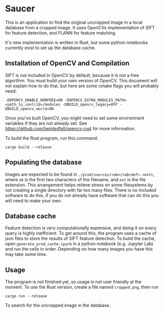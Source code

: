 # Saucer
This is an application to find the original uncropped image in a local database from a cropped image.
It uses OpenCVs implementation of SIFT for feature detection, and FLANN for feature matching.

It's new implementation is written in Rust, but some python notebooks currently exist to set up the database cache.

## Installation of OpenCV and Compilation
SIFT is not included in OpenCV by default, because it is not a free algorithm. You must build your own version of OpenCV.
This document will not explain how to do that, but here are some cmake flags you will probably need:
```
-DOPENCV_ENABLE_NONFREE=ON -DOPENCV_EXTRA_MODULES_PATH=<path_to_contrib>/modules -DBUILD_opencv_legacy=OFF -DBUILD_opencv_world=ON
```

Once you've built OpenCV, you might need to set some environment variables if they are not already set. See https://github.com/twistedfall/opencv-rust for more information.

To build the Rust program, run this command:
```
cargo build --release
```

## Populating the database
Images are expected to be found in `./prod/sources/<ab>/<abcdef>.<ext>`, where `ab` is the first two characters of the filename, and `ext` is the file extension.
This arrangement helps relieve stress on some filesystems by not creating a single directory with far too many files.
There is no included software to do this, if you do not already have software that can do this you will need to make your own.

## Database cache
Feature detection is very computationally expensive, and doing it on every query is highly inefficient.
To get around this, the program uses a cache of json files to store the results of SIFT feature detection.
To build the cache, open `generate_prod_cache.ipynb` in a python notebook (e.g. Jupyter Lab) and run the cells in order.
Depending on how many images you have this may take some time.

## Usage
The program is not finished yet, so usage is not user friendly at the moment.
To use the Rust version, create a file named `cropped.png`, then run
```
cargo run --release
```
To search for the uncropped image in the database.
